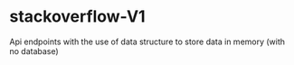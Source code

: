 # stackoverflow-V1

Api endpoints with the use of data structure to store data in memory (with no database)


